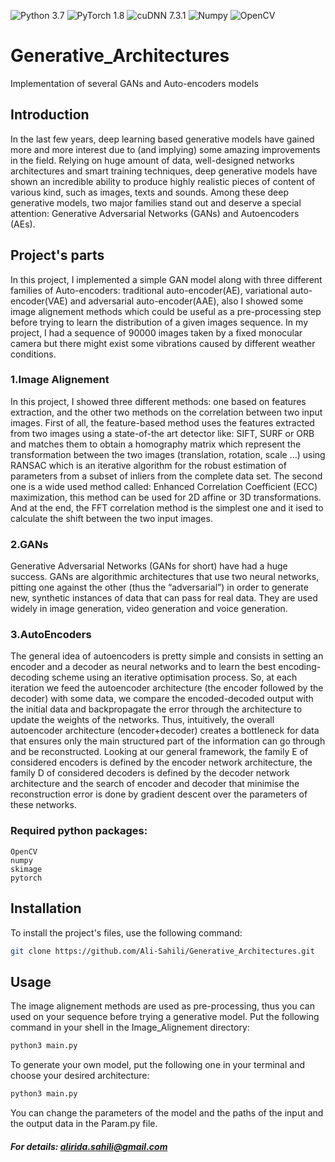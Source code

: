 ![Python 3.7](https://img.shields.io/badge/python-3.7-b0071e.svg?style=plastic)
![PyTorch 1.8](https://img.shields.io/badge/pytorch-1.8-%239e008e.svg?style=plastic)
![cuDNN 7.3.1](https://img.shields.io/badge/cuda-10.0-2545e6.svg?style=plastic)
![Numpy](https://img.shields.io/static/v1?style=plastic&message=NumPy&color=013243&logo=NumPy&logoColor=FFFFFF&label=)
![OpenCV](https://img.shields.io/static/v1?style=plastic&message=OpenCV&color=5C3EE8&logo=OpenCV&logoColor=FFFFFF&label=)


# Generative_Architectures
Implementation of several GANs and Auto-encoders models

## Introduction
In the last few years, deep learning based generative models have gained more and more interest due to (and implying) some amazing improvements in the field. Relying on huge amount of data, well-designed networks architectures and smart training techniques, deep generative models have shown an incredible ability to produce highly realistic pieces of content of various kind, such as images, texts and sounds. Among these deep generative models, two major families stand out and deserve a special attention: Generative Adversarial Networks (GANs) and Autoencoders (AEs).

## Project's parts
In this project, I implemented a simple GAN model along with three different families of Auto-encoders: traditional auto-encoder(AE), variational auto-encoder(VAE) and adversarial auto-encoder(AAE), also I showed some image alignement methods which could be useful as a pre-processing step before trying to learn the distribution of a given images sequence. In my project, I had a sequence of 90000 images taken by a fixed monocular camera but there might exist some vibrations caused by different weather conditions.

### 1.Image Alignement
In this project, I showed three different methods: one based on features extraction, and the other two methods on the correlation between two input images. First of all, the feature-based method uses the features extracted from two images using a state-of-the art detector like: SIFT, SURF or ORB and matches them to obtain a homography matrix which represent the transformation between the two images (translation, rotation, scale ...) using RANSAC which is an iterative algorithm for the robust estimation of parameters from a subset of inliers from the complete data set. The second one is a wide used method called: Enhanced Correlation Coefficient (ECC) maximization, this method can be used for 2D affine or 3D transformations. And at the end, the FFT correlation method is the simplest one and it ised to calculate the shift between the two input images.

### 2.GANs
Generative Adversarial Networks (GANs for short) have had a huge success. GANs are algorithmic architectures that use two neural networks, pitting one against the other (thus the “adversarial”) in order to generate new, synthetic instances of data that can pass for real data. They are used widely in image generation, video generation and voice generation.

### 3.AutoEncoders
The general idea of autoencoders is pretty simple and consists in setting an encoder and a decoder as neural networks and to learn the best encoding-decoding scheme using an iterative optimisation process. So, at each iteration we feed the autoencoder architecture (the encoder followed by the decoder) with some data, we compare the encoded-decoded output with the initial data and backpropagate the error through the architecture to update the weights of the networks.
Thus, intuitively, the overall autoencoder architecture (encoder+decoder) creates a bottleneck for data that ensures only the main structured part of the information can go through and be reconstructed. Looking at our general framework, the family E of considered encoders is defined by the encoder network architecture, the family D of considered decoders is defined by the decoder network architecture and the search of encoder and decoder that minimise the reconstruction error is done by gradient descent over the parameters of these networks.

### Required python packages:
    OpenCV
    numpy
    skimage
    pytorch

## Installation
To install the project's files, use the following command:
```bash
git clone https://github.com/Ali-Sahili/Generative_Architectures.git
```
## Usage
The image alignement methods are used as pre-processing, thus you can used on your sequence before trying a generative model.
Put the following command in your shell in the Image_Alignement directory:
```python
python3 main.py
```

To generate your own model, put the following one in your terminal and choose your desired architecture:
```python
python3 main.py
```
You can change the parameters of the model and the paths of the input and the output data in the Param.py file.

##### For details: alirida.sahili@gmail.com
